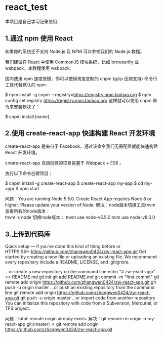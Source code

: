 # react_test
本项目是自己学习记录使用.

## 1.通过 npm 使用 React
如果你的系统还不支持 Node.js 及 NPM 可以参考我们的 Node.js 教程。

我们建议在 React 中使用 CommonJS 模块系统，比如 browserify 或 webpack，本教程使用 webpack。

国内使用 npm 速度很慢，你可以使用淘宝定制的 cnpm (gzip 压缩支持) 命令行工具代替默认的 npm:

$ npm install -g cnpm --registry=https://registry.npm.taobao.org
$ npm config set registry https://registry.npm.taobao.org
这样就可以使用 cnpm 命令来安装模块了：

$ cnpm install [name]


## 2.使用 create-react-app 快速构建 React 开发环境
create-react-app 是来自于 Facebook，通过该命令我们无需配置就能快速构建 React 开发环境。

create-react-app 自动创建的项目是基于 Webpack + ES6 。

执行以下命令创建项目：

$ cnpm install -g create-react-app
$ create-react-app my-app
$ cd my-app/
$ npm start

问题：You are running Node 5.5.0.
Create React App requires Node 8 or higher.
Please update your version of Node.
解决：node版本切换工具tnvm
查看所有的node版本：  
tnvm ls node
切换node版本：
tnvm use node-v5.5.0
nvm use node-v8.0.0

## 3.上传到代码库
Quick setup — if you’ve done this kind of thing before
or	
HTTPS
SSH
https://github.com/zhangwen0424/zw-react-app.git
Get started by creating a new file or uploading an existing file. We recommend every repository include a README, LICENSE, and .gitignore.

…or create a new repository on the command line
echo "# zw-react-app" >> README.md
git init
git add README.md
git commit -m "first commit"
git remote add origin https://github.com/zhangwen0424/zw-react-app.git
git push -u origin master
…or push an existing repository from the command line
git remote add origin https://github.com/zhangwen0424/zw-react-app.git
git push -u origin master
…or import code from another repository
You can initialize this repository with code from a Subversion, Mercurial, or TFS project.

问题：fatal: remote origin already exists.
解决：git remote rm origin
➜  my-react-app git:(master) ✗ git remote add origin https://github.com/zhangwen0424/zw-react-app.git